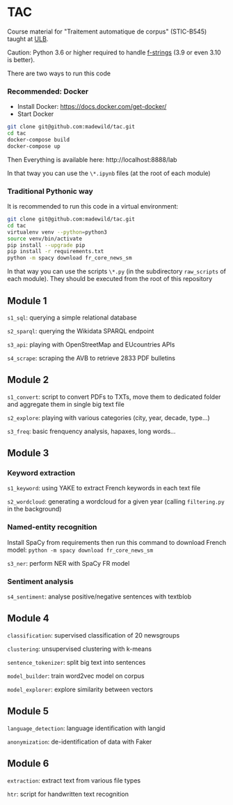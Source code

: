 # TAC

Course material for "Traitement automatique de corpus" (STIC-B545) taught at [ULB](https://ulb.be).

Caution: Python 3.6 or higher required to handle [f-strings](https://www.python.org/dev/peps/pep-0498/) (3.9 or even 3.10 is better).

There are two ways to run this code

### Recommended: Docker

- Install Docker: https://docs.docker.com/get-docker/
- Start Docker

```bash
git clone git@github.com:madewild/tac.git
cd tac
docker-compose build
docker-compose up
```

Then Everything is available here: http://localhost:8888/lab

In that tway you can use the `\*.ipynb` files (at the root of each module)

### Traditional Pythonic way

It is recommended to run this code in a virtual environment:

```bash
git clone git@github.com:madewild/tac.git
cd tac
virtualenv venv --python=python3
source venv/bin/activate
pip install --upgrade pip
pip install -r requirements.txt
python -m spacy download fr_core_news_sm
```

In that way you can use the scripts `\*.py` (in the subdirectory `raw_scripts` of each module).
They should be executed from the root of this repository

## Module 1

`s1_sql`: querying a simple relational database

`s2_sparql`: querying the Wikidata SPARQL endpoint

`s3_api`: playing with OpenStreetMap and EUcountries APIs

`s4_scrape`: scraping the AVB to retrieve 2833 PDF bulletins

## Module 2

`s1_convert`: script to convert PDFs to TXTs, move them to dedicated folder and aggregate them in single big text file

`s2_explore`: playing with various categories (city, year, decade, type...)

`s3_freq`: basic frenquency analysis, hapaxes, long words...

## Module 3

### Keyword extraction

`s1_keyword`: using YAKE to extract French keywords in each text file

`s2_wordcloud`: generating a wordcloud for a given year (calling `filtering.py` in the background)

### Named-entity recognition

Install SpaCy from requirements then run this command to download French model: `python -m spacy download fr_core_news_sm`

`s3_ner`: perform NER with SpaCy FR model

### Sentiment analysis

`s4_sentiment`: analyse positive/negative sentences with textblob

## Module 4

`classification`: supervised classification of 20 newsgroups

`clustering`: unsupervised clustering with k-means

`sentence_tokenizer`: split big text into sentences

`model_builder`: train word2vec model on corpus

`model_explorer`: explore similarity between vectors

## Module 5

`language_detection`: language identification with langid

`anonymization`: de-identification of data with Faker

## Module 6

`extraction`: extract text from various file types

`htr`: script for handwritten text recognition
